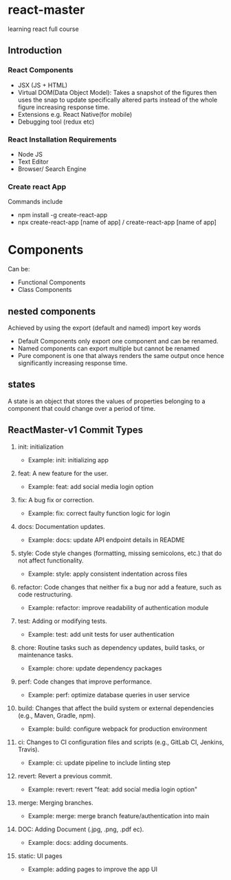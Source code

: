 # react-master
learning react full course

## Introduction
### React Components
- JSX (JS + HTML)
- Virtual DOM(Data Object Model): Takes a snapshot of the figures then uses the snap to update specifically altered parts instead of the whole figure increasing response time.
- Extensions e.g. React Native(for mobile)
- Debugging tool (redux etc)

### React Installation Requirements
- Node JS
- Text Editor
- Browser/  Search Engine

### Create react App
Commands include
- npm install -g create-react-app
- npx create-react-app [name of app] / create-react-app [name of app]

# Components
Can be:
- Functional Components
- Class Components

## nested components
Achieved by using the export (default and named) import key words
- Default Components only export one component and can be renamed.
- Named components can export multiple but cannot be renamed
- Pure component is one that always renders the same output once hence significantly increasing response time.

## states
A state is an object that stores the values of properties belonging to  a component that could change over a period of time.

## ReactMaster-v1 Commit Types

1. init: initialization
     - Example: init: initializing app
  
2. feat: A new feature for the user.
   - Example: feat: add social media login option
  
3. fix: A bug fix or correction.
   - Example: fix: correct faulty function logic for login

4. docs: Documentation updates.
   - Example: docs: update API endpoint details in README

5. style: Code style changes (formatting, missing semicolons, etc.) that do not affect functionality.
   - Example: style: apply consistent indentation across files

6. refactor: Code changes that neither fix a bug nor add a feature, such as code restructuring.
   - Example: refactor: improve readability of authentication module

7. test: Adding or modifying tests.
   - Example: test: add unit tests for user authentication

8. chore: Routine tasks such as dependency updates, build tasks, or maintenance tasks.
   - Example: chore: update dependency packages

9. perf: Code changes that improve performance.
   - Example: perf: optimize database queries in user service

10. build: Changes that affect the build system or external dependencies (e.g., Maven, Gradle, npm).
    - Example: build: configure webpack for production environment

11. ci: Changes to CI configuration files and scripts (e.g., GitLab CI, Jenkins, Travis).
    - Example: ci: update pipeline to include linting step

12. revert: Revert a previous commit.
    - Example: revert: revert "feat: add social media login option"

13. merge: Merging branches.
    - Example: merge: merge branch feature/authentication into main
  
14. DOC: Adding Document (.jpg, .png, .pdf ec).
    - Example: docs: adding documents.

15. static: UI pages
    - Example: adding pages to improve the app UI
  